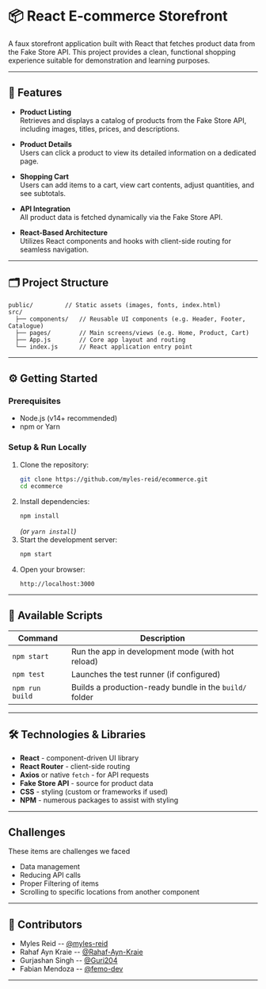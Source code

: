 # 📦 React E‑commerce Storefront

A faux storefront application built with React that fetches product data from the Fake Store API. This project provides a clean, functional shopping experience suitable for demonstration and learning purposes.

---

## 🚀 Features

- **Product Listing**  
  Retrieves and displays a catalog of products from the Fake Store API, including images, titles, prices, and descriptions.

- **Product Details**  
  Users can click a product to view its detailed information on a dedicated page.

- **Shopping Cart**  
  Users can add items to a cart, view cart contents, adjust quantities, and see subtotals.

- **API Integration**  
  All product data is fetched dynamically via the Fake Store API.

- **React-Based Architecture**  
  Utilizes React components and hooks with client-side routing for seamless navigation.


---

## 🗂️ Project Structure

```
public/         // Static assets (images, fonts, index.html)
src/
  ├── components/   // Reusable UI components (e.g. Header, Footer, Catalogue)
  ├── pages/        // Main screens/views (e.g. Home, Product, Cart)
  ├── App.js        // Core app layout and routing
  └── index.js      // React application entry point
```

---

## ⚙️ Getting Started

### Prerequisites

- Node.js (v14+ recommended)
- npm or Yarn

### Setup & Run Locally

1. Clone the repository:
   ```bash
   git clone https://github.com/myles-reid/ecommerce.git
   cd ecommerce
   ```
2. Install dependencies:
   ```bash
   npm install
   ```
   _(or `yarn install`)_
3. Start the development server:
   ```bash
   npm start
   ```
4. Open your browser:
   ```
   http://localhost:3000
   ```

---

## 🧪 Available Scripts

| Command         | Description                                             |
|-----------------|---------------------------------------------------------|
| `npm start`     | Run the app in development mode (with hot reload)       |
| `npm test`      | Launches the test runner (if configured)                |
| `npm run build` | Builds a production-ready bundle in the `build/` folder |

---

## 🛠️ Technologies & Libraries

- **React** - component-driven UI library
- **React Router** - client-side routing
- **Axios** or native `fetch` - for API requests
- **Fake Store API** - source for product data
- **CSS** - styling (custom or frameworks if used)
- **NPM** - numerous packages to assist with styling

---

## Challenges

These items are challenges we faced

- Data management
- Reducing API calls
- Proper Filtering of items
- Scrolling to specific locations from another component

---

## 👥 Contributors

- Myles Reid -- [@myles-reid](https://github.com/myles-reid)
- Rahaf Ayn Kraie -- [@Rahaf-Ayn-Kraie](https://github.com/Rahaf-Ayn-Kraie)
- Gurjashan Singh -- [@Guri204](https://github.com/Guri204)
- Fabian Mendoza -- [@femo-dev](https://github.com/femo-dev)

---

